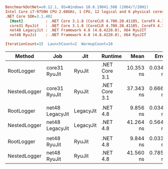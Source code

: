 ``` ini

BenchmarkDotNet=v0.12.1, OS=Windows 10.0.19041.508 (2004/?/20H1)
Intel Core i7-9750H CPU 2.60GHz, 1 CPU, 12 logical and 6 physical cores
.NET Core SDK=3.1.402
  [Host]          : .NET Core 3.1.8 (CoreCLR 4.700.20.41105, CoreFX 4.700.20.41903), X64 RyuJIT
  core31 RyuJit   : .NET Core 3.1.8 (CoreCLR 4.700.20.41105, CoreFX 4.700.20.41903), X64 RyuJIT
  net48 LegacyJit : .NET Framework 4.8 (4.8.4220.0), X64 RyuJIT
  net48 RyuJit    : .NET Framework 4.8 (4.8.4220.0), X64 RyuJIT

IterationCount=15  LaunchCount=2  WarmupCount=10  

```
|       Method |             Job |       Jit |       Runtime |      Mean |     Error |    StdDev | Ratio | RatioSD |
|------------- |---------------- |---------- |-------------- |----------:|----------:|----------:|------:|--------:|
|   RootLogger |   core31 RyuJit |    RyuJit | .NET Core 3.1 | 10.353 ns | 0.0348 ns | 0.0510 ns |  1.00 |    0.00 |
| NestedLogger |   core31 RyuJit |    RyuJit | .NET Core 3.1 | 37.343 ns | 0.6662 ns | 0.9554 ns |  3.61 |    0.09 |
|              |                 |           |               |           |           |           |       |         |
|   RootLogger | net48 LegacyJit | LegacyJit |      .NET 4.8 |  9.856 ns | 0.0341 ns | 0.0501 ns |  1.00 |    0.00 |
| NestedLogger | net48 LegacyJit | LegacyJit |      .NET 4.8 | 41.264 ns | 0.5649 ns | 0.8456 ns |  4.18 |    0.09 |
|              |                 |           |               |           |           |           |       |         |
|   RootLogger |    net48 RyuJit |    RyuJit |      .NET 4.8 |  9.844 ns | 0.0330 ns | 0.0494 ns |  1.00 |    0.00 |
| NestedLogger |    net48 RyuJit |    RyuJit |      .NET 4.8 | 41.560 ns | 0.7851 ns | 1.1752 ns |  4.22 |    0.12 |
